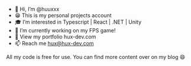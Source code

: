 - 👋 Hi, I’m @huuxxx
- 😁 This is my personal projects account
- 🎓 I’m interested in Typescript | React | .NET | Unity
- 🔧 I’m currently working on my FPS game! 
- 🤖 View my portfolio hux-dev.com
- 📫 Reach me hux@hux-dev.com

All my code is free for use. You can find more content over on my blog 😄
